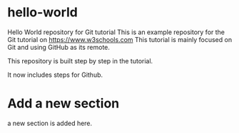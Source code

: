 # hello-world
Hello World repository for Git tutorial
This is an example repository for the Git tutorial on https://www.w3schools.com
This tutorial is mainly focused on Git and using GitHub as its remote.

This repository is built step by step in the tutorial. 

It now includes steps for Github.

# Add a new section
a new section is added here.
